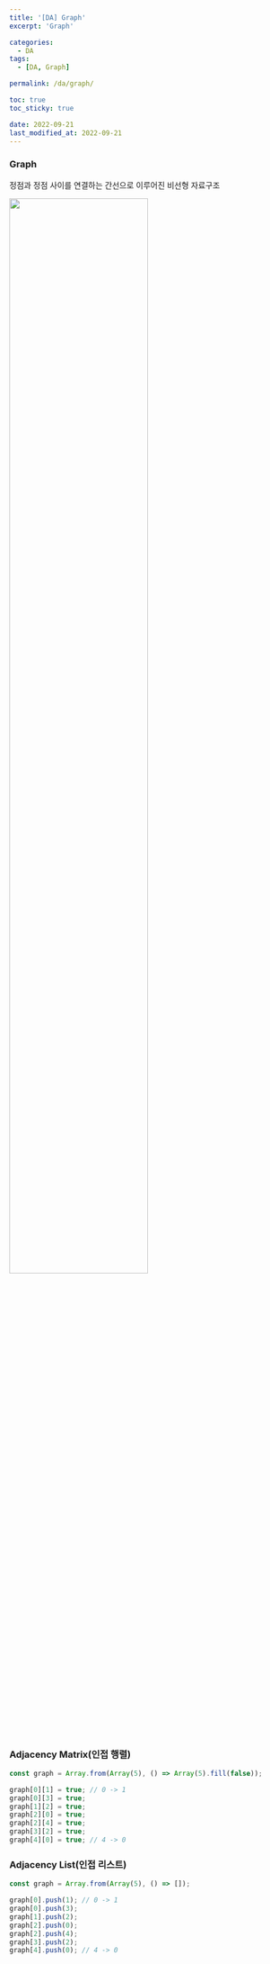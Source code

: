 ```yaml
---
title: '[DA] Graph'
excerpt: 'Graph'

categories:
  - DA
tags:
  - [DA, Graph]

permalink: /da/graph/

toc: true
toc_sticky: true

date: 2022-09-21
last_modified_at: 2022-09-21
---
```


### Graph

정점과 정점 사이를 연결하는 간선으로 이루어진 비선형 자료구조

<img width="70%" src="https://user-images.githubusercontent.com/46982959/191536792-3bbb08b2-9083-4696-9149-63ccebd98088.png">

### Adjacency Matrix(인접 행렬)

```jsx
const graph = Array.from(Array(5), () => Array(5).fill(false));

graph[0][1] = true; // 0 -> 1
graph[0][3] = true;
graph[1][2] = true;
graph[2][0] = true;
graph[2][4] = true;
graph[3][2] = true;
graph[4][0] = true; // 4 -> 0
```

### Adjacency List(인접 리스트)

```jsx
const graph = Array.from(Array(5), () => []);

graph[0].push(1); // 0 -> 1
graph[0].push(3);
graph[1].push(2);
graph[2].push(0);
graph[2].push(4);
graph[3].push(2);
graph[4].push(0); // 4 -> 0
```
